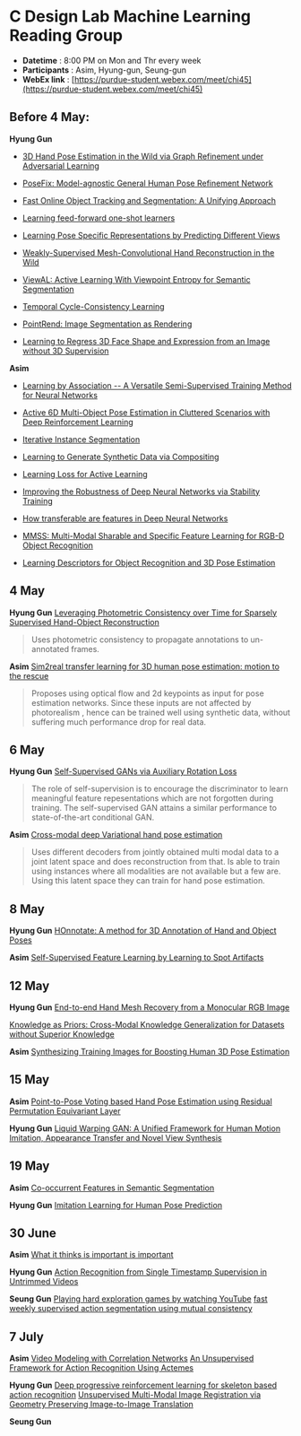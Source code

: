 # C Design Lab Machine Learning Reading Group
* **Datetime** : 8:00 PM on Mon and Thr every week
* **Participants** : Asim, Hyung-gun, Seung-gun
* **WebEx link** : [https://purdue-student.webex.com/meet/chi45](https://purdue-student.webex.com/meet/chi45)

## Before 4 May:

**Hyung Gun**
* [3D Hand Pose Estimation in the Wild via Graph Refinement under Adversarial Learning](https://arxiv.org/pdf/1912.01875.pdf)

* [PoseFix: Model-agnostic General Human Pose Refinement Network](https://arxiv.org/abs/1812.03595)

* [Fast Online Object Tracking and Segmentation: A Unifying Approach](http://www.robots.ox.ac.uk/~qwang/SiamMask/ )

* [Learning feed-forward one-shot learners](https://arxiv.org/pdf/1606.05233.pdf )

* [Learning Pose Specific Representations by Predicting Different Views](https://arxiv.org/pdf/1804.03390v2.pdf )

* [Weakly-Supervised Mesh-Convolutional Hand Reconstruction in the Wild ](https://arxiv.org/pdf/2004.01946.pdf)

* [ViewAL: Active Learning With Viewpoint Entropy for Semantic Segmentation ](https://arxiv.org/pdf/1911.11789.pdf )

* [Temporal Cycle-Consistency Learning](https://arxiv.org/pdf/1904.07846.pdf )

* [PointRend: Image Segmentation as Rendering](https://arxiv.org/pdf/1912.08193.pdf )

* [Learning to Regress 3D Face Shape and Expression from an Image without 3D Supervision](https://ps.is.tuebingen.mpg.de/uploads_file/attachment/attachment/509/paper_camera_ready.pdf)


**Asim**
* [Learning by Association -- A Versatile Semi-Supervised Training Method for Neural Networks](http://openaccess.thecvf.com/content_cvpr_2017/papers/Haeusser_Learning_by_Association_CVPR_2017_paper.pdf)

* [Active 6D Multi-Object Pose Estimation in Cluttered Scenarios with Deep Reinforcement Learning](https://arxiv.org/pdf/1910.08811.pdf)

* [Iterative Instance Segmentation](https://arxiv.org/pdf/1511.08498.pdf)

* [Learning to Generate Synthetic Data via Compositing](http://openaccess.thecvf.com/content_CVPR_2019/papers/Tripathi_Learning_to_Generate_Synthetic_Data_via_Compositing_CVPR_2019_paper.pdf)

* [Learning Loss for Active Learning](http://openaccess.thecvf.com/content_CVPR_2019/papers/Yoo_Learning_Loss_for_Active_Learning_CVPR_2019_paper.pdf)

* [Improving the Robustness of Deep Neural Networks via Stability Training](https://www.cv-foundation.org/openaccess/content_cvpr_2016/papers/Zheng_Improving_the_Robustness_CVPR_2016_paper.pdf)

* [How transferable are features in Deep Neural Networks](https://arxiv.org/pdf/1411.1792.pdf)

* [MMSS: Multi-Modal Sharable and Specific Feature Learning for RGB-D Object Recognition](http://openaccess.thecvf.com/content_iccv_2015/papers/Wang_MMSS_Multi-Modal_Sharable_ICCV_2015_paper.pdf)

* [Learning Descriptors for Object Recognition and 3D Pose Estimation](https://www.cv-foundation.org/openaccess/content_cvpr_2015/papers/Wohlhart_Learning_Descriptors_for_2015_CVPR_paper.pdf)



## 4 May

**Hyung Gun**
[Leveraging Photometric Consistency over Time for Sparsely Supervised Hand-Object Reconstruction](https://arxiv.org/pdf/2004.13449.pdf)

> Uses photometric consistency to propagate annotations to un-annotated frames.

**Asim**
[Sim2real transfer learning for 3D human pose
estimation: motion to the rescue](https://papers.nips.cc/paper/9454-sim2real-transfer-learning-for-3d-human-pose-estimation-motion-to-the-rescue.pdf)

> Proposes using optical flow and 2d keypoints as input for pose estimation networks. Since these inputs are not affected by photorealism , hence can be trained well using synthetic data, without suffering much performance drop for real data.



## 6 May

**Hyung Gun**
[Self-Supervised GANs via Auxiliary Rotation Loss](https://arxiv.org/pdf/1811.11212.pdf)

> The role of self-supervision is to encourage the discriminator to learn meaningful feature repesentations which are not forgotten during training. The self-supervised GAN attains a similar performance to state-of-the-art conditional GAN.

**Asim**
[Cross-modal deep Variational hand pose estimation](http://openaccess.thecvf.com/content_cvpr_2018/papers/Spurr_Cross-Modal_Deep_Variational_CVPR_2018_paper.pdf)

> Uses different decoders from jointly obtained multi modal data to a joint latent space and does reconstruction from that. Is able to train using instances where all modalities are not available but a few are. Using this latent space they can train for hand pose estimation.

## 8 May

**Hyung Gun**
[HOnnotate: A method for 3D Annotation of Hand and Object Poses](https://arxiv.org/pdf/1907.01481.pdf)

**Asim**
[Self-Supervised Feature Learning by Learning to Spot Artifacts](http://openaccess.thecvf.com/content_cvpr_2018/papers/Jenni_Self-Supervised_Feature_Learning_CVPR_2018_paper.pdf)

## 12 May

**Hyung Gun**
[End-to-end Hand Mesh Recovery from a Monocular RGB Image](https://arxiv.org/pdf/1902.09305.pdf)

[Knowledge as Priors: Cross-Modal Knowledge Generalization for Datasets without Superior Knowledge](https://arxiv.org/pdf/2004.00176.pdf)

**Asim**
[Synthesizing Training Images for Boosting Human 3D Pose Estimation](http://ai.stanford.edu/~haosu/papers/3DV_humanpose.pdf)



## 15 May
**Asim**
[Point-to-Pose Voting based Hand Pose Estimation using Residual Permutation
Equivariant Layer](http://openaccess.thecvf.com/content_CVPR_2019/papers/Li_Point-To-Pose_Voting_Based_Hand_Pose_Estimation_Using_Residual_Permutation_Equivariant_CVPR_2019_paper.pdf)


**Hyung Gun**
[Liquid Warping GAN: A Unified Framework for Human Motion Imitation,
Appearance Transfer and Novel View Synthesis](https://arxiv.org/pdf/1909.12224.pdf)

## 19 May

**Asim**
[Co-occurrent Features in Semantic Segmentation](http://openaccess.thecvf.com/content_CVPR_2019/papers/Zhang_Co-Occurrent_Features_in_Semantic_Segmentation_CVPR_2019_paper.pdf)

**Hyung Gun**
[Imitation Learning for Human Pose Prediction](https://arxiv.org/pdf/1909.03449.pdf)

## 30 June

**Asim**
[What it thinks is important is important](https://arxiv.org/abs/1912.05699)

**Hyung Gun**
[Action Recognition from Single Timestamp Supervision in Untrimmed Videos](http://openaccess.thecvf.com/content_CVPR_2019/papers/Moltisanti_Action_Recognition_From_Single_Timestamp_Supervision_in_Untrimmed_Videos_CVPR_2019_paper.pdf)

**Seung Gun**
[Playing hard exploration games by watching YouTube](https://arxiv.org/pdf/1805.11592.pdf)
[fast weekly supervised action segmentation using mutual consistency](https://arxiv.org/pdf/1805.11592.pdf)

## 7 July

**Asim**
[Video Modeling with Correlation Networks](https://arxiv.org/abs/1906.03349)
[An Unsupervised Framework for Action Recognition Using Actemes](http://users.umiacs.umd.edu/~kale/accv2010.pdf)

**Hyung Gun**
[Deep progressive reinforcement learning for skeleton based action recognition](https://openaccess.thecvf.com/content_cvpr_2018/papers/Tang_Deep_Progressive_Reinforcement_CVPR_2018_paper.pdf)
[Unsupervised Multi-Modal Image Registration via Geometry Preserving Image-to-Image Translation](https://openaccess.thecvf.com/content_CVPR_2020/papers/Arar_Unsupervised_Multi-Modal_Image_Registration_via_Geometry_Preserving_Image-to-Image_Translation_CVPR_2020_paper.pdf)

**Seung Gun**
[]()
